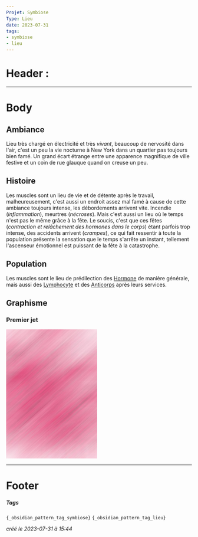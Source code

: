```yaml
---
Projet: Symbiose
Type: Lieu
date: 2023-07-31
tags:
- symbiose
- lieu
---
```

   
# Header :   
   
   
-------------------------------------------------------------------------------   
# Body   
   
## Ambiance   
   
Lieu très chargé en électricité et très *vivant*, beaucoup de nervosité dans l'air, c'est un peu la vie nocturne à New York dans un quartier pas toujours bien famé. Un grand écart étrange entre une apparence magnifique de ville festive et un coin de rue glauque quand on creuse un peu.     
   
## Histoire   
   
Les muscles sont un lieu de vie et de détente après le travail, malheureusement, c'est aussi un endroit assez mal famé à cause de cette ambiance toujours intense, les débordements arrivent vite. Incendie (*inflammation*), meurtres (*nécroses*). Mais c'est aussi un lieu où le temps n'est pas le même grâce à la fête. Le soucis, c'est que ces fêtes (*contraction et relâchement des hormones dans le corps*) étant parfois trop intense, des accidents arrivent (*crampes*), ce qui fait ressentir à toute la population présente la sensation que le temps s'arrête un instant, tellement l'ascenseur émotionnel est puissant de la fête à la catastrophe.   
   
## Population   
   
Les muscles sont le lieu de prédilection des [Hormone](../../../../../Cr%C3%A9ations/Symbiose/GameDesign/Sc%C3%A9nario/Personnages/Hormone.md) de manière générale, mais aussi des [Lymphocyte](../../../../../Cr%C3%A9ations/Symbiose/GameDesign/Sc%C3%A9nario/Personnages/Lymphocyte.md) et des [Anticorps](../../../../../Cr%C3%A9ations/Symbiose/GameDesign/Sc%C3%A9nario/Personnages/Anticorps.md) après leurs services.   
   
## Graphisme   
### Premier jet   
![](../../../../../z-Ressources/Images/Symbiose/Lieux/muscle.jpg)   
   
   
---------------------------------------------------------------------------   
# Footer   
   
##### Tags   
`{_obsidian_pattern_tag_symbiose}` `{_obsidian_pattern_tag_lieu}`   
   
*créé le 2023-07-31 à 15:44*